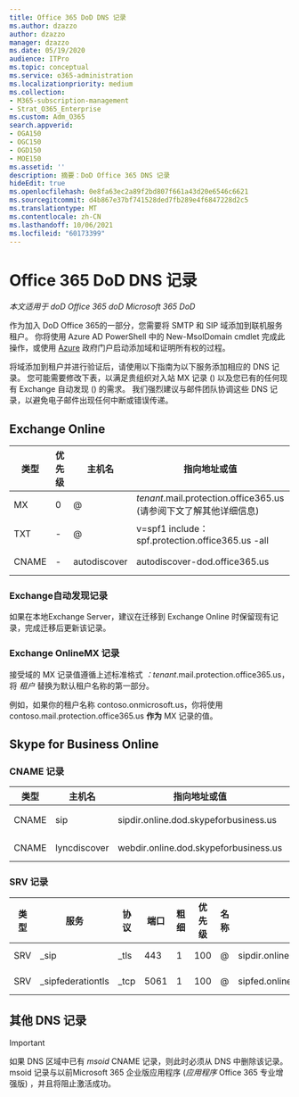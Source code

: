 ```yaml
---
title: Office 365 DoD DNS 记录
ms.author: dzazzo
author: dzazzo
manager: dzazzo
ms.date: 05/19/2020
audience: ITPro
ms.topic: conceptual
ms.service: o365-administration
ms.localizationpriority: medium
ms.collection:
- M365-subscription-management
- Strat_O365_Enterprise
ms.custom: Adm_O365
search.appverid:
- OGA150
- OGC150
- OGD150
- MOE150
ms.assetid: ''
description: 摘要：DoD Office 365 DNS 记录
hideEdit: true
ms.openlocfilehash: 0e8fa63ec2a89f2bd807f661a43d20e6546c6621
ms.sourcegitcommit: d4b867e37bf741528ded7fb289e4f6847228d2c5
ms.translationtype: MT
ms.contentlocale: zh-CN
ms.lasthandoff: 10/06/2021
ms.locfileid: "60173399"
---
```

# <a name="dns-records-for-office-365-dod"></a>Office 365 DoD DNS 记录

*本文适用于 doD Office 365 doD Microsoft 365 DoD*

作为加入 DoD Office 365的一部分，您需要将 SMTP 和 SIP 域添加到联机服务租户。  你将使用 Azure AD PowerShell 中的 New-MsolDomain cmdlet 完成此操作，或使用 [Azure](https://portal.azure.us) 政府门户启动添加域和证明所有权的过程。

将域添加到租户并进行验证后，请使用以下指南为以下服务添加相应的 DNS 记录。  您可能需要修改下表，以满足贵组织对入站 MX 记录 () 以及您已有的任何现有 Exchange 自动发现 () 的需求。  我们强烈建议与邮件团队协调这些 DNS 记录，以避免电子邮件出现任何中断或错误传递。

## <a name="exchange-online"></a>Exchange Online

| 类型 | 优先级 | 主机名 | 指向地址或值 | TTL |
| --- | --- | --- | --- | --- |
| MX | 0 | @ | *tenant*.mail.protection.office365.us (请参阅下文了解其他详细信息)  | 1 Hour |
| TXT | - | @ | v=spf1 include：spf.protection.office365.us -all | 1 小时 |
| CNAME | - | autodiscover | autodiscover-dod.office365.us | 1 Hour |

### <a name="exchange-autodiscover-record"></a>Exchange自动发现记录

如果在本地Exchange Server，建议在迁移到 Exchange Online 时保留现有记录，完成迁移后更新该记录。

### <a name="exchange-online-mx-record"></a>Exchange OnlineMX 记录

接受域的 MX 记录值遵循上述标准格式 *：tenant*.mail.protection.office365.us，将 *租户* 替换为默认租户名称的第一部分。

例如，如果你的租户名称 contoso.onmicrosoft.us，你将使用 contoso.mail.protection.office365.us **作为** MX 记录的值。

## <a name="skype-for-business-online"></a>Skype for Business Online

### <a name="cname-records"></a>CNAME 记录

| 类型 | 主机名 | 指向地址或值 | TTL |
| --- | --- | --- | --- |
| CNAME | sip | sipdir.online.dod.skypeforbusiness.us | 1 小时 |
| CNAME | lyncdiscover | webdir.online.dod.skypeforbusiness.us | 1 Hour | 

### <a name="srv-records"></a>SRV 记录

| 类型 | 服务 | 协议 | 端口 | 粗细 | 优先级 | 名称 | Target | TTL |
| --- | --- | --- | --- | --- | --- | --- | --- | --- |
| SRV | \_sip | \_tls | 443 | 1 | 100 | @ | sipdir.online.dod.skypeforbusiness.us | 1 Hour |
| SRV | \_sipfederationtls | \_tcp | 5061 | 1 | 100 | @ | sipfed.online.dod.skypeforbusiness.us | 1 Hour |

## <a name="additional-dns-records"></a>其他 DNS 记录

> [!IMPORTANT]
> 如果 DNS 区域中已有 *msoid* CNAME 记录，则此时必须从 DNS 中删除该记录。  msoid 记录与以前Microsoft 365 企业版应用程序 (*应用程序* Office 365 专业增强版) ，并且将阻止激活成功。

